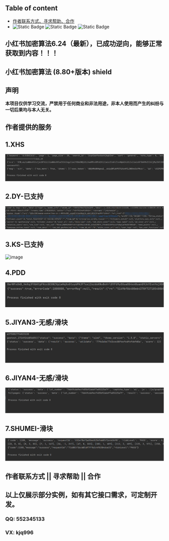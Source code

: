 ## Table of content  

- [作者联系方式、寻求帮助、合作](#作者联系方式--寻求帮助--合作)
- 
  ![Static Badge](https://img.shields.io/badge/GitHub-blue?logo=GitHub&labelColor=black)
  ![Static Badge](https://img.shields.io/badge/author-3.7/3.8-blue?logo=Python&label=python&labelColor=black)
  ![Static Badge](https://img.shields.io/badge/Node.js-v18.16.1-blue?logo=Node.js&labelColor=black)
## 小红书加密算法6.24（最新），已成功逆向，能够正常获取到内容！！！
## 小红书加密算法 (8.80+版本) shield
## 声明
**本项目仅供学习交流，严禁用于任何商业和非法用途，非本人使用而产生的纠纷与一切后果均与本人无关。**
 
 
## 作者提供的服务 
  
## 1.XHS  
<img alt="image" src="./img/xhs.png"/>  

## 2.DY-已支持  
<img alt="image" src="./img/douyin.png"/>

## 3.KS-已支持 
<img alt="image" src=""/>

## 4.PDD
<img alt="image" src="./img/pdd.png"/> 
  
## 5.JIYAN3-无感/滑块   
<img alt="image" src="./img/geet-full.png"/> 

## 6.JIYAN4-无感/滑块
<img alt="image" src="./img/geet4-full.png"/>

## 7.SHUMEI-滑块 
<img alt="image" src="./img/shumei-slide.png"/> 

 
## 作者联系方式 || 寻求帮助 || 合作 
## 以上仅展示部分实例，如有其它接口需求，可定制开发。 
### QQ: 552345133 
### VX: kjq996
